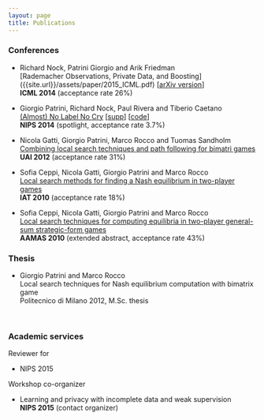 ```yaml
---
layout: page
title: Publications
---
```


### Conferences
- Richard Nock, Patrini Giorgio and Arik Friedman <br>
  [Rademacher Observations, Private Data, and Boosting]
  ({{site.url}}/assets/paper/2015_ICML.pdf)
  [[arXiv version](http://arxiv.org/pdf/1502.02322v2.pdf)] <br>
  **ICML 2014** (acceptance rate 26%)

- Giorgio Patrini, Richard Nock, Paul Rivera and Tiberio Caetano <br>
  [(Almost) No Label No Cry]({{site.baseurl}}assets/paper/2014_NIPS.pdf)
  [[supp]({{site.baseurl}}assets/paper/2014_NIPS_supp.pdf)]
  [[code](https://github.com/giorgiop/almostnolabel)] <br>
  **NIPS 2014** (spotlight, acceptance rate 3.7%)

- Nicola Gatti, Giorgio Patrini, Marco Rocco and Tuomas Sandholm <br>
  [Combining local search techniques and path following for bimatri games]({{site.baseurl}}assets/paper/2012_UAI.pdf) <br>
  **UAI 2012** (acceptance rate 31%)

- Sofia Ceppi, Nicola Gatti, Giorgio Patrini and Marco Rocco <br>
  [Local search methods for finding a Nash equilibrium in two-player games]({{site.baseurl}}assets/paper/2010_IAT.pdf) <br>
  **IAT 2010** (acceptance rate 18%)

- Sofia Ceppi, Nicola Gatti, Giorgio Patrini and Marco Rocco <br>
  [Local search techniques for computing equilibria in two-player general-sum strategic-form games]({{site.baseurl}}assets/paper/2010_AAMAS.pdf) <br>
  **AAMAS 2010** (extended abstract, acceptance rate 43%)


### Thesis
- Giorgio Patrini and Marco Rocco <br>
  Local search techniques for Nash equilibrium computation with bimatrix game <br>
  Politecnico di Milano 2012, M.Sc. thesis

<br>

### Academic services
Reviewer for

- NIPS 2015

Workshop co-organizer

- Learning and privacy with incomplete data and weak supervision <br>
  **NIPS 2015** (contact organizer)
